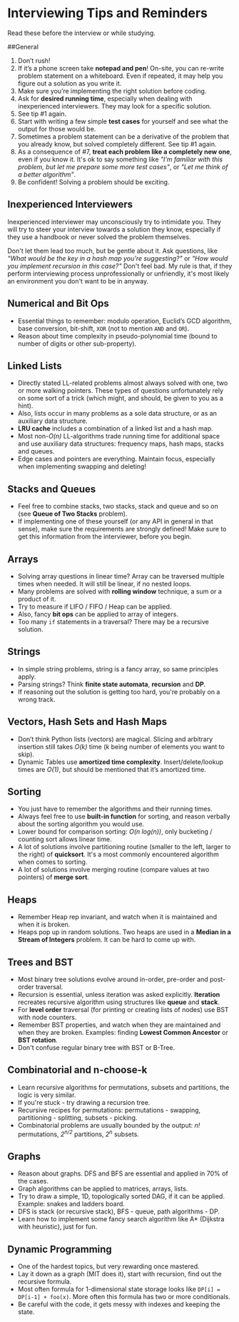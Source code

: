 # Interviewing Tips and Reminders

Read these before the interview or while studying.

##General
1. Don’t rush!
2. If it’s a phone screen take **notepad and pen**! On-site, you can re-write problem statement on a whiteboard. Even if repeated, it may help you figure out a solution as you write it.
3. Make sure you’re implementing the right solution before coding.
4. Ask for **desired running time**, especially when dealing with inexperienced interviewers. They may look for a specific solution.
5. See tip #1 again.
6. Start with writing a few simple **test cases** for yourself and see what the output for those would be.
7. Sometimes a problem statement can be a derivative of the problem that you already know, but solved completely different. See tip #1 again.
8. As a consequence of #7, **treat each problem like a completely new one**, even if you know it. It's ok to say something like *"I’m familiar with this problem, but let me prepare some more test cases"*, or *"Let me think of a better algorithm"*.
9. Be confident! Solving a problem should be exciting.

## Inexperienced Interviewers
Inexperienced interviewer may unconsciously try to intimidate you. They will try to steer your interview towards a solution they know, especially if they use a handbook or never solved the problem themselves. 

Don't let them lead too much, but be gentle about it. Ask questions, like *"What would be the key in a hash map you're suggesting?"* or *"How would you implement recursion in this case?"* Don't feel bad. My rule is that, if they perform interviewing process unprofessionally or unfriendly, it's most likely an environment you don't want to be in anyway.

## Numerical and Bit Ops
- Essential things to remember: modulo operation, Euclid’s GCD algorithm, base conversion, bit-shift, `XOR` (not to mention `AND` and `OR`).
- Reason about time complexity in pseudo-polynomial time (bound to number of digits or other sub-property).

## Linked Lists
- Directly stated LL-related problems almost always solved with one, two or more walking pointers. These types of questions unfortunately rely on some sort of a trick (which might, and should, be given to you as a hint).
- Also, lists occur in many problems as a sole data structure, or as an auxiliary data structure.
- **LRU cache** includes a combination of a linked list and a hash map.
- Most non-*O(n)* LL-algorithms trade running time for additional space and use auxiliary data structures: frequency maps, hash maps, stacks and queues.
- Edge cases and pointers are everything. Maintain focus, especially when implementing swapping and deleting!

## Stacks and Queues
- Feel free to combine stacks, two stacks, stack and queue and so on (see **Queue of Two Stacks** problem).
- If implementing one of these yourself (or any API in general in that sense), make sure the requirements are strongly defined! Make sure to get this information from the interviewer, before you begin.

## Arrays
- Solving array questions in linear time? Array can be traversed multiple times when needed. It will still be linear, if no nested loops.
- Many problems are solved with **rolling window** technique, a sum or a product of it.
- Try to measure if LIFO / FIFO / Heap can be applied.
- Also, fancy **bit ops** can be applied to array of integers.
- Too many `if` statements in a traversal? There may be a recursive solution.

## Strings
- In simple string problems, string is a fancy array, so same principles apply.
- Parsing strings? Think **finite state automata**, **recursion** and **DP**.
- If reasoning out the solution is getting too hard, you're probably on a wrong track.

## Vectors, Hash Sets and Hash Maps
- Don’t think Python lists (vectors) are magical. Slicing and arbitrary insertion still takes *O(k)* time (*k* being number of elements you want to skip).
- Dynamic Tables use **amortized time complexity**. Insert/delete/lookup times are *O(1)*, but should be mentioned that it’s amortized time. 

## Sorting
- You just have to remember the algorithms and their running times.
- Always feel free to use **built-in function** for sorting, and reason verbally about the sorting algorithm you would use.
- Lower bound for comparison sorting: *O(n log(n))*, only bucketing / counting sort allows linear time.
- A lot of solutions involve partitioning routine (smaller to the left, larger to the right) of **quicksort**. It's a most commonly encountered algorithm when comes to sorting.
- A lot of solutions involve merging routine (compare values at two pointers) of **merge sort**.

## Heaps
- Remember Heap rep invariant, and watch when it is maintained and when it is broken.
- Heaps pop up in random solutions. Two heaps are used in a **Median in a Stream of Integers** problem. It can be hard to come up with.

## Trees and BST
- Most binary tree solutions evolve around in-order, pre-order and post-order traversal. 
- Recursion is essential, unless iteration was asked explicitly. **Iteration** recreates recursive algorithm using structures like **queue** and **stack**.
- For **level order** traversal (for printing or creating lists of nodes) use BST with node counters.
- Remember BST properties, and watch when they are maintained and when they are broken. Examples: finding **Lowest Common Ancestor** or **BST rotation**.
- Don't confuse regular binary tree with BST or B-Tree.

## Combinatorial and n-choose-k
- Learn recursive algorithms for permutations, subsets and partitions, the logic is very similar.
- If you're stuck - try drawing a recursion tree.
- Recursive recipes for permutations: permutations - swapping, partitioning - splitting, subsets - picking.
- Combinatorial problems are usually bounded by the output: *n!* permutations, *2<sup>n/2</sup>* partitions, *2<sup>n</sup>* subsets.

## Graphs
- Reason about graphs. DFS and BFS are essential and applied in 70% of the cases.
- Graph algorithms can be applied to matrices, arrays, lists.
- Try to draw a simple, 1D, topologically sorted DAG, if it can be applied. Example: snakes and ladders board.
- DFS is stack (or recursive stack), BFS - queue, path algorithms - DP.
- Learn how to implement some fancy search algorithm like A* (Dijkstra with heuristic), just for fun.

## Dynamic Programming
- One of the hardest topics, but very rewarding once mastered.
- Lay it down as a graph (MIT does it), start with recursion, find out the recursive formula.
- Most often formula for 1-dimensional state storage looks like `DP[i] = DP[i-1] + foo(x)`. More often this formula has two or more conditionals.
- Be careful with the code, it gets messy with indexes and keeping the state.

